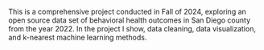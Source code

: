 This is a comprehensive project conducted in Fall of 2024, exploring an open source data set of behavioral health outcomes in San Diego county from the year 2022. In the project I show, data cleaning, data visualization, and k-nearest machine learning methods.
